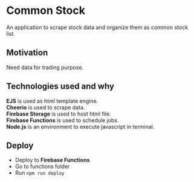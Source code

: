 # Common Stock
An application to scrape stock data and organize them as common stock list.

## Motivation
Need data for trading purpose.

## Technologies used and why
**EJS** is used as html template engine.  
**Cheerio** is used to scrape data.  
**Firebase Storage** is used to host html file.  
**Firebase Functions** is used to schedule jobs.  
**Node.js** is an environment to execute javascript in terminal.

## Deploy
- Deploy to **Firebase Functions**
- Go to functions folder
- Run ```npm run deploy```
